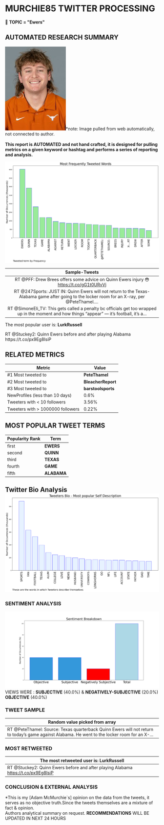 # MURCHIE85 TWITTER PROCESSING 
&#x1F34E; **TOPIC = "Ewers"**

## AUTOMATED RESEARCH SUMMARY

![image](assets/2022-09-10hashtagImage.png)*note: Image pulled from web automatically, not connected to author.
<br></br>
<b> This report is AUTOMATED and not hand crafted, it is designed for pulling metrics on a given keyword or hashtag and performs a series of reporting and analysis.</b>



![image](assets/2022-09-10TWEETS.png)



|                **Sample-Tweets**        |
| :-------------: |
| RT @PFF: Drew Brees offers some advice on Quinn Ewers injury 😳 https://t.co/gG1t0URvVj |
| RT @247Sports: JUST IN: Quinn Ewers will not return to the Texas-Alabama game after going to the locker room for an X-ray, per @PeteThamel.… |
| RT @SimoneEli_TV: This gets called a penalty bc officials get too wrapped up in the moment and how things “appear” — it’s football, it’s a… |

The most popular user is: **LurkRussell**
<div class="alert alert-block alert-danger"> RT @Stuckey2: Quinn Ewers before and after playing Alabama https://t.co/px9Eg8IsiP</div>

## RELATED METRICS<br>
| Metric | Value |
| ------------- | ------------- |
| #1 Most tweeted to  | **PeteThamel** |
| #2 Most tweeted to  | **BleacherReport** |
| #3 Most tweeted to  | **barstoolsports** |
| NewProfiles (less than 10 days) | 0.6%  |
| Tweeters with < 10 followers  | 3.56%|
| Tweeters with > 1000000 followers  | 0.22%  |



## MOST POPULAR TWEET TERMS 


| Popularity Rank  | Term |
| ------------- | ------------- |
| first  | **EWERS**  |
| second  | **QUINN**  |
| third  | **TEXAS** |
| fourth  | **GAME**  |
| fifth  | **ALABAMA**  |


## Twitter Bio Analysis![image](assets/2022-09-10BIO.png)
### SENTIMENT ANALYSIS
![image](assets/2022-09-10sentiment.png)
VIEWS WERE : **SUBJECTIVE**  (40.0%) & **NEGATIVELY-SUBJECTIVE** (20.0%) **OBJECTIVE** (40.0%)

### TWEET SAMPLE 
| Random value picked from array |
| ------------- |
|RT @PeteThamel: Source: Texas quarterback Quinn Ewers will not return to today’s game against Alabama. He went to the locker room for an X-… |

### MOST RETWEETED 

| The most retweeted user is: **LurkRussell**  |
| ------------- |
| RT @Stuckey2: Quinn Ewers before and after playing Alabama https://t.co/px9Eg8IsiP |

### CONCLUSION & EXTERNAL ANALYSIS

*This is my [Adam McMurchie`s] opinion on the data from the tweets, it serves as no objective truth.Since the tweets themselves are a mixture of fact & opinion.<br>
Authors analytical summary on request.
**RECOMMENDATIONS** WILL BE UPDATED IN NEXT  24 HOURS <br>